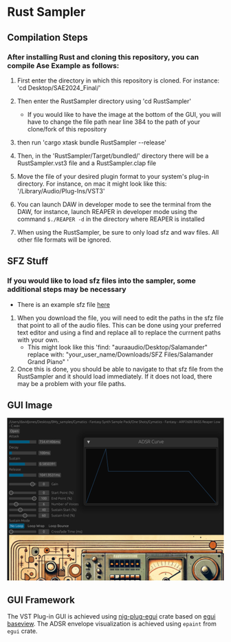 # Rust Sampler


## Compilation Steps

### After installing Rust and cloning this repository, you can compile Ase Example as follows:

1. First enter the directory in which this repository is cloned. For instance: 'cd Desktop/SAE2024_Final/'

2. Then enter the RustSampler directory using 'cd RustSampler' 
   * If you would like to have the image at the bottom of the GUI, you will have to change the file path near line 384 to the path of your clone/fork of this repository

3. then run 'cargo xtask bundle RustSampler --release'

4. Then, in the 'RustSampler/Target/bundled/' directory there will be a RustSampler.vst3 file and a RustSampler.clap file

5. Move the file of your desired plugin format to your system's plug-in directory. For instance, on mac it might look like this: '/Library/Audio/Plug-Ins/VST3'

6. You can launch DAW in developer mode to see the terminal from the DAW, for instance, launch REAPER in developer mode using the command `$./REAPER -d` in the directory where REAPER is installed

7. When using the RustSampler, be sure to only load sfz and wav files. All other file formats will be ignored.


## SFZ Stuff

### If you would like to load sfz files into the sampler, some additional steps may be necessary
 * There is an example sfz file [here](https://github.com/SonyaInSiberia/SAE2024_Final/releases/tag/v1.0)
1. When you download the file, you will need to edit the paths in the sfz file that point to all of the audio files. This can be done using your preferred text editor and using a find and replace all to replace the currnent paths with your own.
   * This might look like this 'find: "auraaudio/Desktop/Salamander"  replace with: "your_user_name/Downloads/SFZ Files/Salamander Grand Piano" '
2. Once this is done, you should be able to navigate to that sfz file from the RustSampler and it should load immediately. If it does not load, there may be a problem with your file paths.
## GUI Image
![plot](./images/RustSampler_GUI.png)

## GUI Framework
The VST Plug-in GUI is achieved using [nig-plug-egui](https://github.com/robbert-vdh/nih-plug/tree/master/nih_plug_egui) crate based on [egui baseview](https://github.com/BillyDM/egui-baseview). The ADSR envelope visualization is achieved using `epaint` from `egui` crate.


